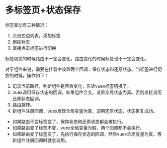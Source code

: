 # 多标签页+状态保存
标签变动有三种情况：
1. 点击左边列表，添加标签
1. 删除标签
1. 直接点击标签进行切换

标签切换的时候路由不一定会变化，路由变化的时候标签也不一定会变化。

对于组件来说，需要在挂载中设置两个回调：保存状态和还原状态。当标签进行切换的时候，操作如下：
1. 记录当前路径，判断组件是否会变化，告诉vuex标签切换了。
1. vuex调用保存状态的回调。如果组件会变，设置全局状态为真。否则直接调用还原状态回调。
1. 路由跳转。
1. 新组件注册回调，vuex发现全局变量为真，调用还原状态，状态恢复成功。
* 如果路由不变标签变了，保存状态和还原状态都会被执行。
* 如果路由变了标签不变，vuex全局变量为假，两个回调都不会执行。
* 如果路由变了标签变了，先执行保存状态的回调，然后vuex全局变量为真，等新组件注册回调时就会调用。